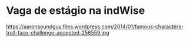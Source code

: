 # Vaga de estágio na indWise
https://aaronsoundguy.files.wordpress.com/2014/01/famous-characters-troll-face-challenge-accepted-256559.jpg

